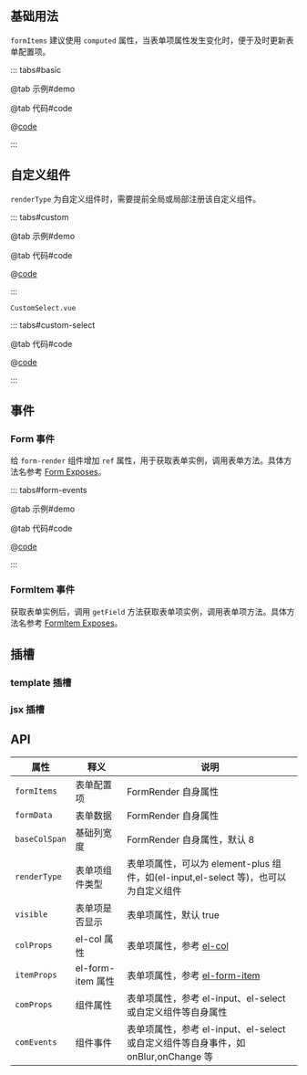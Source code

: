 ## 基础用法

`formItems` 建议使用 `computed` 属性，当表单项属性发生变化时，便于及时更新表单配置项。

::: tabs#basic

@tab 示例#demo

<FormRenderBasic />

@tab 代码#code

@[code](./.vuepress/components/FormRender/basic.vue)

:::

## 自定义组件

`renderType` 为自定义组件时，需要提前全局或局部注册该自定义组件。

::: tabs#custom

@tab 示例#demo

<FormRenderCustom />

@tab 代码#code

@[code](./.vuepress/components/FormRender/custom.vue)

:::

`CustomSelect.vue`

::: tabs#custom-select

@tab 代码#code

@[code](./.vuepress/components/CustomSelect.vue)

:::

## 事件

### Form 事件

给 `form-render` 组件增加 `ref` 属性，用于获取表单实例，调用表单方法。具体方法名参考 [Form Exposes](https://cn.element-plus.org/zh-CN/component/form#form-exposes)。

::: tabs#form-events

@tab 示例#demo

<FormRenderBasic />

@tab 代码#code

@[code](./.vuepress/components/FormRender/basic.vue)

:::

### FormItem 事件

获取表单实例后，调用 `getField` 方法获取表单项实例，调用表单项方法。具体方法名参考 [FormItem Exposes](https://cn.element-plus.org/zh-CN/component/form#formitem-exposes)。

## 插槽

### template 插槽

### jsx 插槽

## API

| 属性          | 释义              | 说明                                                                                                  |
| ------------- | ----------------- | ----------------------------------------------------------------------------------------------------- |
| `formItems`   | 表单配置项        | FormRender 自身属性                                                                                   |
| `formData`    | 表单数据          | FormRender 自身属性                                                                                   |
| `baseColSpan` | 基础列宽度        | FormRender 自身属性，默认 8                                                                           |
| `renderType`  | 表单项组件类型    | 表单项属性，可以为 element-plus 组件，如(el-input,el-select 等)，也可以为自定义组件                   |
| `visible`     | 表单项是否显示    | 表单项属性，默认 true                                                                                 |
| `colProps`    | el-col 属性       | 表单项属性，参考 [el-col](https://cn.element-plus.org/zh-CN/component/layout#col-api)                 |
| `itemProps`   | el-form-item 属性 | 表单项属性，参考 [el-form-item](https://cn.element-plus.org/zh-CN/component/form#formitem-attributes) |
| `comProps`    | 组件属性          | 表单项属性，参考 el-input、el-select 或自定义组件等自身属性                                           |
| `comEvents`   | 组件事件          | 表单项属性，参考 el-input、el-select 或自定义组件等自身事件，如 onBlur,onChange 等                    |
